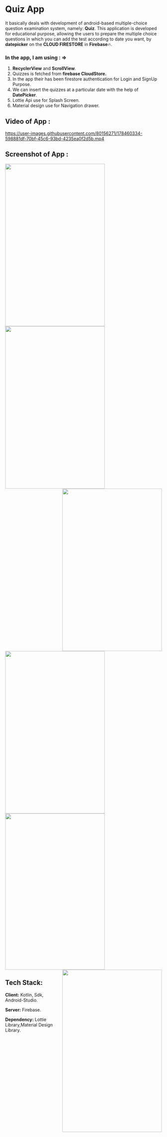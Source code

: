 # Quiz App

It basically deals with development of android-based multiple-choice
question examination system, namely: **Quiz**.
This application is developed for educational purpose,
allowing the users to prepare the multiple choice questions in 
which you can add the test according to date you want, by **datepicker**
on the **CLOUD FIRESTORE** in **Firebase**🔥.

### In the app, I am using : =>

1. **RecyclerView** and **ScrollView**.
2. Quizzes is fetched from **firebase CloudStore.**
3. In the app their has been firestore authentication for Login and SignUp Purpose.
4. We can insert the quizzes at a particular date with the help of **DatePicker**.
5. Lottie Api use for Splash Screen.
6. Material design use for Navigation drawer.

## Video of App :

https://user-images.githubusercontent.com/80156271/178460334-598881df-70bf-45c6-93bd-4235ea0f2d5b.mp4

## Screenshot of App :
<img align="left" width="320px" height="520px" src="https://user-images.githubusercontent.com/80156271/178453881-a6d53c46-90c8-450c-affe-c2e9af35c6e5.jpg">
<img align="centre" width="320px" height="520px" src="https://user-images.githubusercontent.com/80156271/178453914-b397fa5b-397c-4e81-a6ef-2f4ac6ddc726.jpg">
<img align="right" width="320px" height="520px" src="https://user-images.githubusercontent.com/80156271/178453903-025d1b03-1796-4901-b009-360144c704c3.jpg">
<img align="left" width="320px" height="520px" src="https://user-images.githubusercontent.com/80156271/178453926-613a674e-1f8a-4206-a43e-007a90c730a9.jpg">
<img align="centre" width="320px" height="500px" src="https://user-images.githubusercontent.com/80156271/178457854-b78ce50a-03a2-4ba5-8bcf-21adb2b73d49.jpg">
<img align="right" width="320px" height="520px" src="https://user-images.githubusercontent.com/80156271/178457848-4ba777e3-9239-4d2b-8882-d05b630f2136.jpg">



## Tech Stack:
**Client:** Kotlin, Sdk, Android-Studio.

**Server:** Firebase.

**Dependency:** Lottie Library,Material Design Library. 
